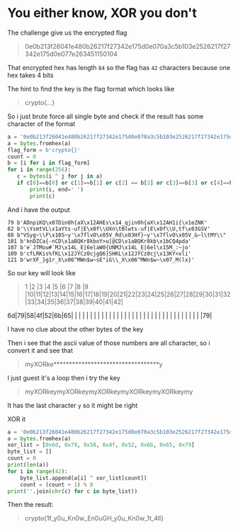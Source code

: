 # You either know, XOR you don't

The challenge give us the encrypted flag

>0e0b213f26041e480b26217f27342e175d0e070a3c5b103e2526217f27342e175d0e077e263451150104

That encrypted hex has length `84` so the flag has `42` characters because one hex takes 4 bits

The hint to find the key is the flag format which looks like
 >crypto{...}

 So i just brute force all single byte and check if the result has some character of the format

 ```py
 a = '0e0b213f26041e480b26217f27342e175d0e070a3c5b103e2526217f27342e175d0e077e263451150104'
a = bytes.fromhex(a)
flag_form = b'crypto{}'
count = 0
b = [i for i in flag_form]
for i in range(256):
    c = bytes(i ^ j for j in a)
    if c[0]==b[0] or c[1]==b[1] or c[2] == b[2] or c[3]==b[3] or c[4]==b[4] or c[5]==b[5] or c[6]==b[6] or c[-1]==b[-1]:
        print(i, end=' ')
        print(c)

 ```

 And i have the output

 ```
 79 b'ADnpiKQ\x07Din0h{aX\x12AHEs\x14_qjin0h{aX\x12AH1i{\x1eZNK'
82 b'\\YsmtVL\x1aYts-uf|E\x0f\\UXn\tBlwts-uf|E\x0f\\U,tf\x03GSV'
88 b"VSyg~\\F\x10S~y'\x7flvO\x05V_Rd\x03Hf}~y'\x7flvO\x05V_&~l\tMY\\"
101 b'knDZCa{-nCD\x1aBQKr8kboY>u[@CD\x1aBQKr8kb\x1bCQ4pda'
107 b'e`JTMou#`MJ\x14L_E|6elaW0{UNMJ\x14L_E|6el\x15M_:~jo'
109 b'cfLRKis%fKL\x12JYCz0cjgQ6}SHKL\x12JYCz0cj\x13KY<xli'
121 b'wrXF_}g1r_X\x06^MWn$w~sE"iG\\_X\x06^MWn$w~\x07_M(lx}'
 ```

So our key will look like

>1 |2 |3 |4 |5 |6 |7 |8 |9 |10|11|12|13|14|15|16|17|18|19|20|21|22|23|24|25|26|27|28|29|30|31|32|33|34|35|36|37|38|39|40|41|42|
>
6d|79|58|4f|52|6b|65|  |  |  |  |  |  |  |  |  |  |  |  |  |  |  |  |  |  |  |  |  |  |  |  |  |  |  |  |  |  |  |  |  |  |79|



I have no clue about the other bytes of the key

Then i see that the ascii value of those numbers are all character, so i convert it and see that

>myXORke**********************************y

I just guest it's a loop then i try the key
>myXORkeymyXORkeymyXORkeymyXORkeymyXORkeymy

It has the last character `y` so it might be right

XOR it
```py
a = '0e0b213f26041e480b26217f27342e175d0e070a3c5b103e2526217f27342e175d0e077e263451150104'
a = bytes.fromhex(a)
xor_list = [0x6d, 0x79, 0x58, 0x4f, 0x52, 0x6b, 0x65, 0x79]
byte_list = []
count = 0
print(len(a))
for i in range(42):
    byte_list.append(a[i] ^ xor_list[count])
    count = (count + 1) % 8
print(''.join(chr(c) for c in byte_list))
```

Then the result:
>crypto{1f_y0u_Kn0w_En0uGH_y0u_Kn0w_1t_4ll}
